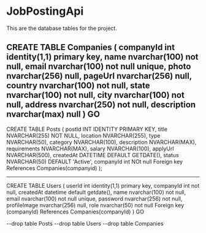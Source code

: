 # JobPostingApi

This are the database tables for the project.

CREATE TABLE Companies (
companyId int identity(1,1) primary key,
name nvarchar(100) not null,
email nvarchar(100) not null unique,
photo nvarchar(256) null,
pageUrl nvarchar(256) null,
country nvarchar(100) not null,
state nvarchar(100) not null,
city nvarchar(100) not null,
address nvarchar(250) not null,
description nvarchar(max) null
)
GO
---------------------------------------------------------------------------------

CREATE TABLE Posts (
postId INT IDENTITY PRIMARY KEY,
title NVARCHAR(255) NOT NULL,
location NVARCHAR(255),
type NVARCHAR(50),
category NVARCHAR(100),
description NVARCHAR(MAX),
requirements NVARCHAR(MAX),
salary NVARCHAR(100),
applyUrl NVARCHAR(500),
createdAt DATETIME DEFAULT GETDATE(),
status NVARCHAR(50) DEFAULT 'Active',
companyId int NOt null Foreign key References Companies(companyid)
);

-----------------------------------------------------------------------------------

CREATE TABLE Users (
userId int identity(1,1) primary key,
companyId int not null,
createdAt datetime default getdate(),
name nvarchar(100) not null,
email nvarchar(100) not null unique,
password nvarchar(256) not null,
profileImage nvarchar(256) null,
role nvarchar(50) not null
Foreign key (companyId) References Companies(companyId)
)
GO

--drop table Posts
--drop table Users
--drop table Companies


